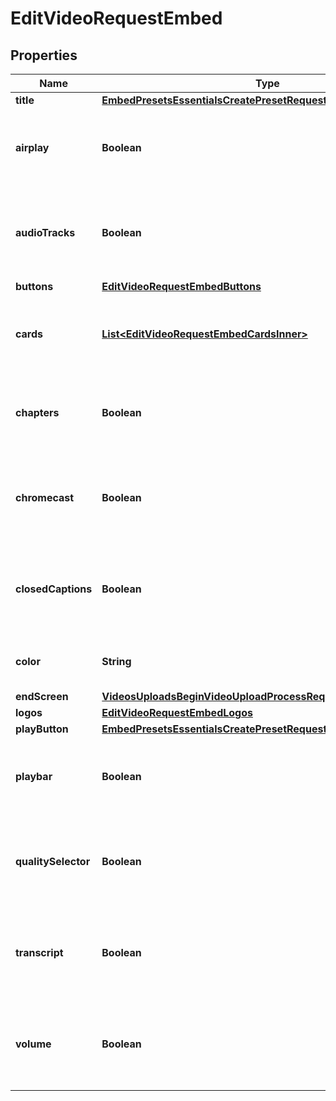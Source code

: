 

# EditVideoRequestEmbed


## Properties

| Name | Type | Description | Notes |
|------------ | ------------- | ------------- | -------------|
|**title** | [**EmbedPresetsEssentialsCreatePresetRequestEmbedTitle**](EmbedPresetsEssentialsCreatePresetRequestEmbedTitle.md) |  |  [optional] |
|**airplay** | **Boolean** | Whether AirPlay is enabled in the embeddable player. |  [optional] |
|**audioTracks** | **Boolean** | Whether multiple audio tracks can appear in the embeddable player. |  [optional] |
|**buttons** | [**EditVideoRequestEmbedButtons**](EditVideoRequestEmbedButtons.md) |  |  [optional] |
|**cards** | [**List&lt;EditVideoRequestEmbedCardsInner&gt;**](EditVideoRequestEmbedCardsInner.md) | A collection of cards associated with the selected video. |  [optional] |
|**chapters** | **Boolean** | Whether chapters are enabled in the embeddable player. |  [optional] |
|**chromecast** | **Boolean** | Whether the Chromecast button appears in the embeddable player. |  [optional] |
|**closedCaptions** | **Boolean** | Whether closed captions are enabled in the embeddable player. |  [optional] |
|**color** | **String** | The main color of the embeddable player. |  [optional] |
|**endScreen** | [**VideosUploadsBeginVideoUploadProcessRequestEmbedEndScreen**](VideosUploadsBeginVideoUploadProcessRequestEmbedEndScreen.md) |  |  [optional] |
|**logos** | [**EditVideoRequestEmbedLogos**](EditVideoRequestEmbedLogos.md) |  |  [optional] |
|**playButton** | [**EmbedPresetsEssentialsCreatePresetRequestEmbedPlayButton**](EmbedPresetsEssentialsCreatePresetRequestEmbedPlayButton.md) |  |  [optional] |
|**playbar** | **Boolean** | Whether to show the playbar on the embeddable player. |  [optional] |
|**qualitySelector** | **Boolean** | Whether to show the quality selector in the embeddable player. |  [optional] |
|**transcript** | **Boolean** | Whether the transcript controls appear in the embeddable player. |  [optional] |
|**volume** | **Boolean** | Whether to show the volume selector on the embeddable player. |  [optional] |




